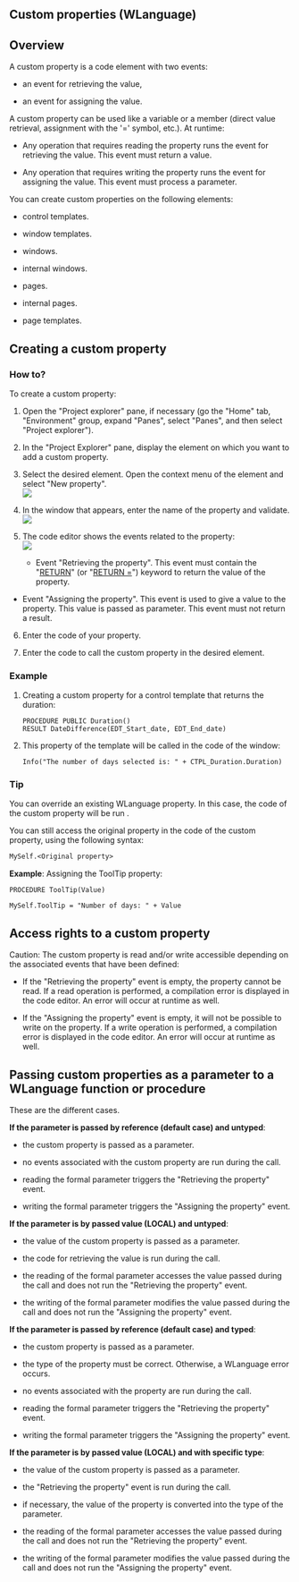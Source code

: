 


## Custom properties (WLanguage)
			



<a name="NOTE1"></a>
<a name="NOTE1_1"></a>


## Overview
<a name="overview_ELTTEXTE000187"></a>
A custom property is a code element with two events: 

- an event for retrieving the value,

- an event for assigning the value.




A custom property can be used like a variable or a member (direct value retrieval, assignment with the '=' symbol, etc.). At runtime:

- Any operation that requires reading the property runs the event for retrieving the value. This event must return a value.

- Any operation that requires writing the property runs the event for assigning the value. This event must process a parameter.




You can create custom properties on the following elements:

- control templates.

- window templates.

- windows.

- internal windows.

- pages.

- internal pages.

- page templates.




<a name="NOTE2"></a>
<a name="NOTE2_1"></a>


## Creating a custom property
<a name="creating_custom_property_ELTTEXTE000211"></a>


### How to?
<a name="how_ELTPARAGRAPHE000036"></a>

To create a custom property:

1. Open the "Project explorer" pane, if necessary (go the "Home" tab, "Environment" group, expand "Panes", select "Panes", and then select "Project explorer").

2. In the "Project Explorer" pane, display the element on which you want to add a custom property.  

3. Select the desired element. Open the context menu of the element and select "New property".<br>![](https://doc.pcsoft.fr/en-US/images/image.awp?langid=3&name=Propri%E9t%E9_personnalis%E9e%20-%20HC%20N%B0002.gif)


4. In the window that appears, enter the name of the property and validate.<br>![](https://doc.pcsoft.fr/en-US/images/image.awp?langid=3&name=Propri%E9t%E9_personnalis%E9e%20-%20HC%20N%B0003.gif)


5. The code editor shows the events related to the property: <br>![](https://doc.pcsoft.fr/en-US/images/image.awp?langid=3&name=Propri%E9t%E9_personnalis%E9e%20-%20HC%20N%B0004.gif)


	- Event "Retrieving the property". This event must contain the "[RETURN](../Motscles/1510007.md)" (or "[RETURN =](../Motscles/1510015.md)") keyword to return the value of the property. 

- Event "Assigning the property". This event is used to give a value to the property. This value is passed as parameter. This event must not return a result.

6. Enter the code of your property. 

7. Enter the code to call the custom property in the desired element.





### Example
<a name="example_ELTPARAGRAPHE000073"></a>

1. Creating a custom property for a control template that returns the duration: 
	
	```wl
	PROCEDURE PUBLIC Duration()
	RESULT DateDifference(EDT_Start_date, EDT_End_date)
	```


2. This property of the template will be called in the code of the window:
	
	```wl
	Info("The number of days selected is: " + CTPL_Duration.Duration)
	```






### Tip
<a name="tip_ELTPARAGRAPHE000083"></a>

You can override an existing WLanguage property. In this case, the code of the custom property will be run . 

You can still access the original property in the code of the custom property, using the following syntax: 

```txt
MySelf.<Original property>
```


**Example**: Assigning the ToolTip property: 

```wl
PROCEDURE ToolTip(Value)

MySelf.ToolTip = "Number of days: " + Value
```


<a name="NOTE3"></a>
<a name="NOTE3_1"></a>


## Access rights to a custom property
<a name="access_rights_custom_property_ELTTEXTE000247"></a>
Caution: The custom property is read and/or write accessible depending on the associated events that have been defined: 

- If the "Retrieving the property" event is empty, the property cannot be read. If a read operation is performed, a compilation error is displayed in the code editor. An error will occur at runtime as well.

- If the "Assigning the property" event is empty, it will not be possible to write on the property. If a write operation is performed, a compilation error is displayed in the code editor. An error will occur at runtime as well. 




<a name="NOTE4"></a>
<a name="NOTE4_1"></a>


## Passing custom properties as a parameter to a WLanguage function or procedure
<a name="passing_custom_properties_parameter_wlanguage_function_procedure_ELTTEXTE000271"></a>
These are the different cases. 

**If the parameter is passed by reference (default case) and untyped**: 

- the custom property is passed as a parameter.

- no events associated with the custom property are run during the call.

- reading the formal parameter triggers the "Retrieving the property" event.

- writing the formal parameter triggers the "Assigning the property" event.




**If the parameter is by passed value (LOCAL) and untyped**: 

- the value of the custom property is passed as a parameter.

- the code for retrieving the value is run during the call.

- the reading of the formal parameter accesses the value passed during the call and does not run the "Retrieving the property" event. 

- the writing of the formal parameter modifies the value passed during the call and does not run the "Assigning the property" event. 




**If the parameter is passed by reference (default case) and typed**: 

- the custom property is passed as a parameter.

- the type of the property must be correct. Otherwise, a WLanguage error occurs.

- no events associated with the property are run during the call.

- reading the formal parameter triggers the "Retrieving the property" event.

- writing the formal parameter triggers the "Assigning the property" event.




**If the parameter is by passed value (LOCAL) and with specific type**: 

- the value of the custom property is passed as a parameter.

- the "Retrieving the property" event is run during the call.

- if necessary, the value of the property is converted into the type of the parameter.

- the reading of the formal parameter accesses the value passed during the call and does not run the "Retrieving the property" event. 

- the writing of the formal parameter modifies the value passed during the call and does not run the "Assigning the property" event.





